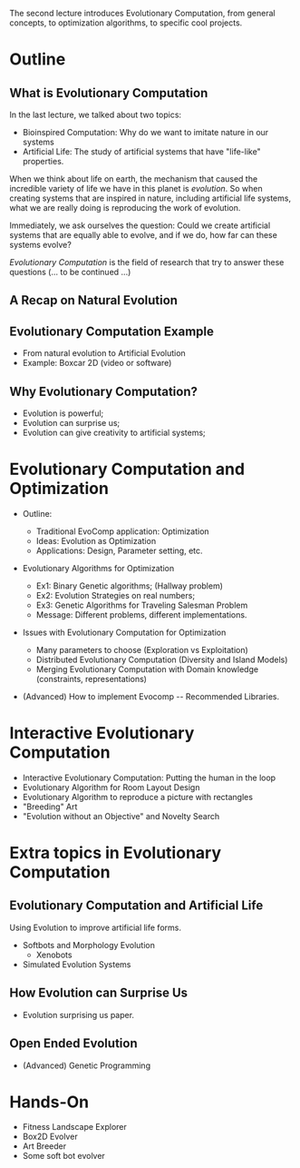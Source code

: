 The second lecture introduces Evolutionary Computation, from general concepts,
to optimization algorithms, to specific cool projects.

# Outline

## What is Evolutionary Computation
In the last lecture, we talked about two topics:

- Bioinspired Computation: Why do we want to imitate nature in our systems
- Artificial Life: The study of artificial systems that have "life-like" properties.

When we think about life on earth, the mechanism that caused the incredible variety
of life we have in this planet is *evolution*. So when creating systems that
are inspired in nature, including artificial life systems, what we are really
doing is reproducing the work of evolution.

Immediately, we ask ourselves the question: Could we create artificial systems
that are equally able to evolve, and if we do, how far can these systems evolve?

*Evolutionary Computation* is the field of research that try to answer these
questions (... to be continued ...)

## A Recap on Natural Evolution

## Evolutionary Computation Example
- From natural evolution to Artificial Evolution
- Example: Boxcar 2D (video or software)

## Why Evolutionary Computation?
- Evolution is powerful;
- Evolution can surprise us;
- Evolution can give creativity to artificial systems;

# Evolutionary Computation and Optimization
- Outline:
  - Traditional EvoComp application: Optimization
  - Ideas: Evolution as Optimization
  - Applications: Design, Parameter setting, etc.

- Evolutionary Algorithms for Optimization
  - Ex1: Binary Genetic algorithms; (Hallway problem)
  - Ex2: Evolution Strategies on real numbers;
  - Ex3: Genetic Algorithms for Traveling Salesman Problem
  - Message: Different problems, different implementations.

- Issues with Evolutionary Computation for Optimization
  - Many parameters to choose (Exploration vs Exploitation)
  - Distributed Evolutionary Computation (Diversity and Island Models)
  - Merging Evolutionary Computation with Domain knowledge (constraints, representations)

- (Advanced) How to implement Evocomp -- Recommended Libraries.

# Interactive Evolutionary Computation
- Interactive Evolutionary Computation: Putting the human in the loop
- Evolutionary Algorithm for Room Layout Design
- Evolutionary Algorithm to reproduce a picture with rectangles
- "Breeding" Art
- "Evolution without an Objective" and Novelty Search

# Extra topics in Evolutionary Computation

## Evolutionary Computation and Artificial Life
Using Evolution to improve artificial life forms.

- Softbots and Morphology Evolution
  - Xenobots
- Simulated Evolution Systems

## How Evolution can Surprise Us
- Evolution surprising us paper.

## Open Ended Evolution

- (Advanced) Genetic Programming

# Hands-On
- Fitness Landscape Explorer
- Box2D Evolver
- Art Breeder
- Some soft bot evolver
